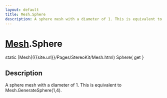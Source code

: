 ```yaml
---
layout: default
title: Mesh.Sphere
description: A sphere mesh with a diameter of 1. This is equivalent to Mesh.GenerateSphere(1,4).
---
```

# [Mesh]({{site.url}}/Pages/StereoKit/Mesh.html).Sphere

<div class='signature' markdown='1'>
static [Mesh]({{site.url}}/Pages/StereoKit/Mesh.html) Sphere{ get }
</div>

## Description
A sphere mesh with a diameter of 1. This is equivalent
to Mesh.GenerateSphere(1,4).

